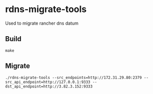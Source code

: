 # rdns-migrate-tools

Used to migrate rancher dns datum

## Build

`make`

## Migrate
```
./rdns-migrate-tools --src_endpoints=http://172.31.29.80:2379 --src_api_endpoint=http://127.0.0.1:9333 --dst_api_endpoint=http://3.82.3.152:9333
```